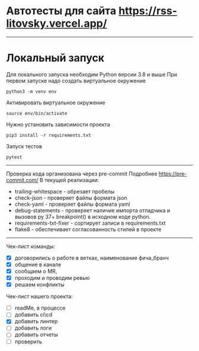 # Автотесты для сайта https://rss-litovsky.vercel.app/

---

# Локальный запуск

Для локального запуска необходим Python версии 3.8 и выше
При первом запуске надо создать виртуальное окружение

```angular2html
python3 -m venv env
```

Активировать виртуальное окружение

```angular2html
source env/bin/activate
```

Нужно установить зависимости проекта

```angular2html
pip3 install -r requirements.txt
```

Запуск тестов

```angular2html
pytest
```
---

Проверка кода организована через pre-commit
Подробнее https://pre-commit.com/
В текущей реализации:
* trailing-whitespace - обрезает пробелы
* check-json - проверяет файлы формата json
* check-yaml - проверяет файлы формата yaml
* debug-statements - проверяет наличие импорта отладчика и вызовов py 37+ breakpoint() в исходном коде python.
* requirements-txt-fixer - сортирует записи в requirements.txt
* flake8 - обеспечивает согласованность стилей в проекте

---

Чек-лист команды:
+ [x] договорились о работе в ветках, наименование фича_бранч
+ [x] общение в канале
+ [x] сообщаем о MR,
+ [x] проходим и проводим ревью
+ [x] решаем конфликты

Чек-лист нашего проекта:
+ [ ] readMe, в процессе
+ [ ] добавить ci\cd
+ [x] добавить линтер
+ [ ] добавить логи
+ [ ] добавить отчеты
+ [ ] проверить